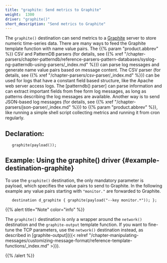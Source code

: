 ```yaml
---
title: "graphite: Send metrics to Graphite"
weight:  1300
driver: "graphite()"
short_description: "Send metrics to Graphite"
---
```

<!-- DISCLAIMER: This file is based on the syslog-ng Open Source Edition documentation https://github.com/balabit/syslog-ng-ose-guides/commit/2f4a52ee61d1ea9ad27cb4f3168b95408fddfdf2 and is used under the terms of The syslog-ng Open Source Edition Documentation License. The file has been modified by Axoflow. -->

The `graphite()` destination can send metrics to a [Graphite](http://graphite.readthedocs.io/en/latest/index.html) server to store numeric time-series data. There are many ways to feed the Graphite template function with name value pairs. The {{% param "product.abbrev" %}} CSV and PatternDB parsers (for details, see {{% xref "/chapter-parsers/chapter-patterndb/reference-parsers-pattern-databases/syslog-ng-patterndb-using-parsers/_index.md" %}}) can parse log messages and generate name value pairs based on message content. The CSV parser (for details, see {{% xref "/chapter-parsers/csv-parser/_index.md" %}}) can be used for logs that have a constant field based structure, like the Apache web server access logs. The [patterndb() parser] can parse information and can extract important fields from free form log messages, as long as patterns describing the log messages are available. Another way is to send JSON-based log messages (for details, see {{% xref "/chapter-parsers/json-parser/_index.md" %}}) to {{% param "product.abbrev" %}}, like running a simple shell script collecting metrics and running it from cron regularly.

## Declaration:

```shell
   graphite(payload());
```



## Example: Using the graphite() driver {#example-destination-graphite}

To use the `graphite()` destination, the only mandatory parameter is payload, which specifies the value pairs to send to Graphite. In the following example any value pairs starting with `"monitor."` are forwarded to Graphite.

```shell
   destination d_graphite { graphite(payload("--key monitor.*")); };
```


{{% alert title="Note" color="info" %}}

The `graphite()` destination is only a wrapper around the `network()` destination and the `graphite-output` template function. If you want to fine-tune the TCP parameters, use the `network()` destination instead, as described in [graphite-output]({{< relref "/chapter-manipulating-messages/customizing-message-format/reference-template-functions/_index.md" >}}).

{{% /alert %}}
